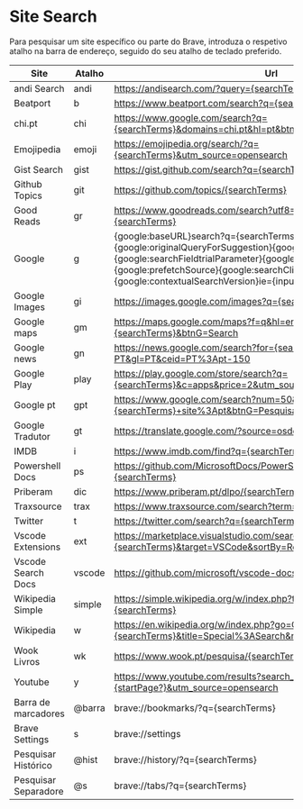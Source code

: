 # Site Search
Para pesquisar um site específico ou parte do Brave, introduza o respetivo atalho na barra de endereço, seguido do seu atalho de teclado preferido.

Site				|Atalho		| Url
--------------------|-----------|------
andi Search			| andi		| https://andisearch.com/?query={searchTerms}
Beatport			| b			| https://www.beatport.com/search?q={searchTerms}
chi.pt				| chi		| https://www.google.com/search?q={searchTerms}&domains=chi.pt&hl=pt&btnG=Pesquisar&sitesearch=chi.pt
Emojipedia			| emoji		| https://emojipedia.org/search/?q={searchTerms}&utm_source=opensearch
Gist Search			| gist		| https://gist.github.com/search?q={searchTerms}&ref=opensearch
Github Topics		| git		| https://github.com/topics/{searchTerms}
Good Reads			| gr		| https://www.goodreads.com/search?utf8=%E2%9C%93&q={searchTerms}
Google				| g			| {google:baseURL}search?q={searchTerms}&{google:RLZ}{google:originalQueryForSuggestion}{google:assistedQueryStats}{google:searchFieldtrialParameter}{google:iOSSearchLanguage}{google:prefetchSource}{google:searchClient}{google:sourceId}{google:contextualSearchVersion}ie={inputEncoding}
Google Images		| gi		| https://images.google.com/images?q={searchTerms}&hl=en
Google maps			| gm		| https://maps.google.com/maps?f=q&hl=en&q={searchTerms}&btnG=Search
Google news			| gn		| https://news.google.com/search?for={searchTerms}&hl=pt-PT&gl=PT&ceid=PT%3Apt-150
Google Play			| play		| https://play.google.com/store/search?q={searchTerms}&c=apps&price=2&utm_source=opensearch
Google pt			| gpt		| https://www.google.com/search?num=50&hl=pt-PT&q={searchTerms}+site%3Apt&btnG=Pesquisar&lr=lang_pt
Google Tradutor		| gt		| https://translate.google.com/?source=osdd#auto, auto, {searchTerms}
IMDB				| i			| https://www.imdb.com/find?q={searchTerms}
Powershell Docs		| ps		| https://github.com/MicrosoftDocs/PowerShell-Docs/search?q={searchTerms}
Priberam			| dic		| https://www.priberam.pt/dlpo/{searchTerms}
Traxsource			| trax		| https://www.traxsource.com/search?term={searchTerms}
Twitter				| t			| https://twitter.com/search?q={searchTerms}&src=typed_query
Vscode Extensions	| ext		| https://marketplace.visualstudio.com/search?term={searchTerms}&target=VSCode&sortBy=Relevance
Vscode Search Docs	| vscode	| https://github.com/microsoft/vscode-docs/search?q={searchTerms}
Wikipedia Simple	| simple	| https://simple.wikipedia.org/w/index.php?title=Special:Search&search={searchTerms}
Wikipedia			| w			| https://en.wikipedia.org/w/index.php?go=Go&search={searchTerms}&title=Special%3ASearch&ns0=1
Wook Livros			| wk		| https://www.wook.pt/pesquisa/{searchTerms}
Youtube				| y			| https://www.youtube.com/results?search_query={searchTerms}&page={startPage?}&utm_source=opensearch
Barra de marcadores	| @barra	| brave://bookmarks/?q={searchTerms}
Brave Settings		| s			| brave://settings
Pesquisar Histórico	| @hist		| brave://history/?q={searchTerms}
Pesquisar Separadore| @s		| brave://tabs/?q={searchTerms}
